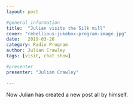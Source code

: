 ```yaml
---
layout: post

#general information
title:  "Julian visits the Silk mill"
cover: "rebellious-jukebox-program-image.jpg"
date:   2019-03-26
category: Radio Program
author: Julian Crawley
tags: [visit, chat show]

#presenter
presenter: "Julian Crawley"

---
```


Now Julian has created a new post all by himself.
